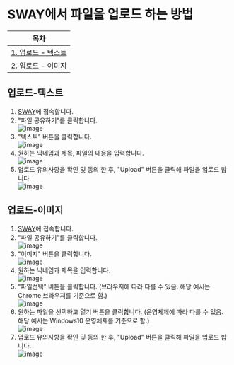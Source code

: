 # SWAY에서 파일을 업로드 하는 방법
| 목차 |
| --- |
|[1. 업로드 - 텍스트](#업로드-텍스트)|
|[2. 업로드 - 이미지](#업로드-이미지)|
## 업로드-텍스트
1. [SWAY](https://s-way.netlify.app)에 접속합니다.<br>
2. "파일 공유하기"를 클릭합니다.<br>
![image](https://user-images.githubusercontent.com/95071508/229449277-3566c633-4ab1-4ee2-b01e-d6e5c369c0d2.png)<br>
3. "텍스트" 버튼을 클릭합니다.<br>
![image](https://user-images.githubusercontent.com/95071508/229449614-e6ae8768-d346-498d-85ed-477ec7c4a0db.png)<br>
4. 원하는 닉네임과 제목, 파일의 내용을 입력합니다.<br>
![image](https://user-images.githubusercontent.com/95071508/229450115-0c699ae2-ae28-472a-bcff-a986166f2648.png)<br>
5. 업로드 유의사항을 확인 및 동의 한 후, "Upload" 버튼을 클릭해 파일을 업로드 합니다.<br>
![image](https://user-images.githubusercontent.com/95071508/229450717-35d9f648-4949-4416-aa04-5107a7aeb69d.png)
## 업로드-이미지
1. [SWAY](https://s-way.netlify.app)에 접속합니다.<br>
2. "파일 공유하기"를 클릭합니다.<br>
![image](https://user-images.githubusercontent.com/95071508/229449277-3566c633-4ab1-4ee2-b01e-d6e5c369c0d2.png)<br>
3. "이미지" 버튼을 클릭합니다.<br>
![image](https://user-images.githubusercontent.com/95071508/229451537-123093f6-5daf-4b9f-b0a0-b2abd953a30c.png)<br>
4. 원하는 닉네임과 제목을 입력합니다.<br>
![image](https://user-images.githubusercontent.com/95071508/229452435-39ed4228-4d29-4566-85a3-7944144424ee.png)
5. "파일선택" 버튼을 클릭합니다. (브라우저에 따라 다를 수 있음. 해당 예시는 Chrome 브라우저를 기준으로 함.)<br>
![image](https://user-images.githubusercontent.com/95071508/229452974-11aba1e1-ed2e-4ebb-b2ae-2f025bd963c5.png)<br>
6. 원하는 파일을 선택하고 열기 버튼을 클릭합니다. (운영체제에 따라 다를 수 있음. 해당 예시는 Windows10 운영체제를 기준으로 함.)<br>
![image](https://user-images.githubusercontent.com/95071508/229454057-4583d122-60a5-4b37-bc77-39276334c8a7.png)<br>
7. 업로드 유의사항을 확인 및 동의 한 후, "Upload" 버튼을 클릭해 파일을 업로드 합니다.<br>
![image](https://user-images.githubusercontent.com/95071508/229450717-35d9f648-4949-4416-aa04-5107a7aeb69d.png)
